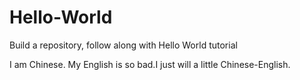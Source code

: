 # Hello-World
Build a repository, follow along with Hello World tutorial

I am Chinese.
My English is so bad.I just will a little Chinese-English.
